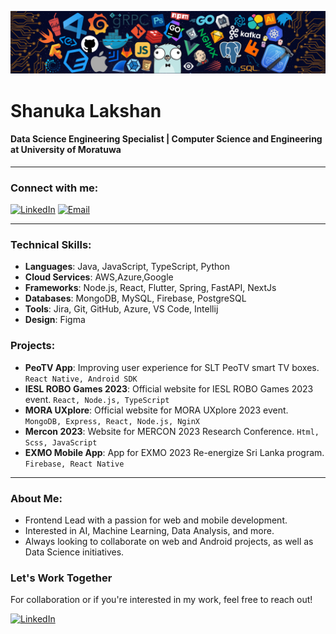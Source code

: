 ![](/header.png)

# Shanuka Lakshan

#### Data Science Engineering Specialist | Computer Science and Engineering at University of Moratuwa

---

### Connect with me:

[![LinkedIn](https://img.icons8.com/fluent/48/000000/linkedin.png)](https://www.linkedin.com/in/cse-shanuka)
[![Email](https://img.icons8.com/fluent/48/000000/gmail.png)](mailto:shanukalakshan9817@gmail.com)

---

### Technical Skills:

- **Languages**: Java, JavaScript, TypeScript, Python
- **Cloud Services**: AWS,Azure,Google
- **Frameworks**: Node.js, React, Flutter, Spring, FastAPI, NextJs
- **Databases**: MongoDB, MySQL, Firebase, PostgreSQL
- **Tools**: Jira, Git, GitHub, Azure, VS Code, Intellij
- **Design**: Figma

### Projects:

- **PeoTV App**: Improving user experience for SLT PeoTV smart TV boxes. `React Native, Android SDK`
- **IESL ROBO Games 2023**: Official website for IESL ROBO Games 2023 event. `React, Node.js, TypeScript`
- **MORA UXplore**: Official website for MORA UXplore 2023 event. `MongoDB, Express, React, Node.js, NginX`
- **Mercon 2023**: Website for MERCON 2023 Research Conference. `Html, Scss, JavaScript`
- **EXMO Mobile App**: App for EXMO 2023 Re-energize Sri Lanka program. `Firebase, React Native`

---

### About Me:

- Frontend Lead with a passion for web and mobile development.
- Interested in AI, Machine Learning, Data Analysis, and more.
- Always looking to collaborate on web and Android projects, as well as Data Science initiatives.

### Let's Work Together

For collaboration or if you're interested in my work, feel free to reach out!

[![LinkedIn](https://img.icons8.com/fluent/48/000000/linkedin.png)](https://www.linkedin.com/in/cse-shanuka)
